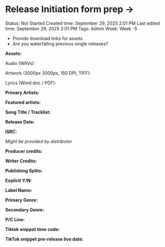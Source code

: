 # Release Initiation form prep →

Status: Not Started
Created time: September 29, 2025 2:01 PM
Last edited time: September 29, 2025 2:01 PM
Tags: Admin
Week: Week -5

- Provide download links for assets.
- Are you waterfalling previous single releases?

**Assets:**

Audio (WAVs):

Artwork (3000px 3000px, 150 DPI, TIFF):

Lyrics (Word doc / PDF):

**Primary Artists:**

**Featured artists:**

**Song Title / Tracklist:**

**Release Date:**

**ISRC:**

*Might be provided by distributor* 

**Producer credits:**

**Writer Credits:**

**Publishing Splits:**

**Explicit Y/N:**

**Label Name:**

**Primary Genre:**

**Secondary Genre:**

**P/C Line:**

**Tiktok snippet time code:**

**TikTok snippet pre-release live date:**